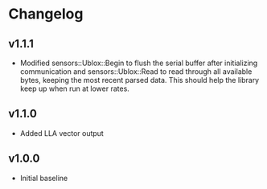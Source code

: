 # Changelog

## v1.1.1
- Modified sensors::Ublox::Begin to flush the serial buffer after initializing communication and sensors::Ublox::Read to read through all available bytes, keeping the most recent parsed data. This should help the library keep up when run at lower rates.

## v1.1.0
- Added LLA vector output

## v1.0.0
- Initial baseline

